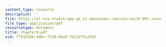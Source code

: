 ```yaml
---
content_type: resource
description: ''
file: https://ol-ocw-studio-app-qa.s3.amazonaws.com/courses/6-901-inventions-and-patents-fall-2005/f7932560446cf2390bed7b11bf5cafd3_chapter9.pdf
file_type: application/pdf
resourcetype: Document
title: chapter9.pdf
uid: f7932560-446c-f239-0bed-7b11bf5cafd3
---
```


